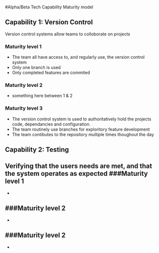 #Alpha/Beta Tech Capability Maturity model


## Capability 1: Version Control
Version control systems allow teams to colloborate on projects

### Maturity level 1
 - The team all have access to, and regularly use, the version control system
 - Only one branch is used
 - Only completed features are commited
### Maturity level 2
 - something here between 1 & 2
### Maturity level 3
 - The version control system is used to authoritatively hold the projects code, dependancies and configuration. 
 - The team routinely use branches for exploritory feature development
 - The team contibutes to the repository multiple times thoughout the day

## Capability 2: Testing
Verifying that the users needs are met, and that the system operates as expected
###Maturity level 1
  - 
  - 
###Maturity level 2
  - 
  - 
###Maturity level 2
  - 
  - 
